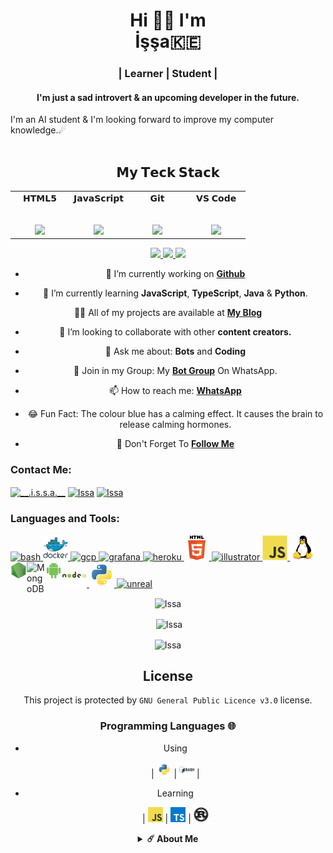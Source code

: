 <h1 align="center">Hi 👋🏼 I'm <br>İşşa🇰🇪</h1>
<h3 align="center">| Learner | Student |</h3>
<h4 align="center">I'm just a sad introvert & an upcoming developer in the future.</h3>
<h7 align="left">I'm an AI student & I'm looking forward to improve my computer knowledge.☄<br>
<div align="center">
<img 
  </div>

## 𝗠𝘆 𝗧𝗲𝗰𝗸 𝗦𝘁𝗮𝗰𝗸

<table>
  <tbody>
    <tr valign="top">
      <td width="25%" align="center">
        <span>𝗛𝗧𝗠𝗟𝟱</span><br><br><br>
        <img height="64px" src="https://cdn.svgporn.com/logos/html-5.svg">
      </td>
      <td width="25%" align="center">
        <span>𝗝𝗮𝘃𝗮𝗦𝗰𝗿𝗶𝗽𝘁</span><br><br><br>
        <img height="64px" src="https://cdn.svgporn.com/logos/javascript.svg">
      </td>
      <td width="25%" align="center">
        <span>𝗚𝗶𝘁</span><br><br><br>
        <img height="64px" src="https://cdn.svgporn.com/logos/git-icon.svg">
      </td>
      <td width="25%" align="center">
        <span>𝗩𝗦 𝗖𝗼𝗱𝗲</span><br><br><br>
        <img height="64px" src="https://cdn.svgporn.com/logos/visual-studio-code.svg">
        </td>
    </tr>
  </tbody>
</table>

<p align="center">
  <a href="https://github.com/Issa2001/Issa2001.git">
    <img src="https://komarev.com/ghpvc/?username=Issa2001&label=Profile%20views&color=ff69b4&label=Profile+Views&style=plastic">

  </a>
  <a href="https://github.com/Issa2001?tab=stars">
    <img src="https://img.shields.io/github/stars/Issa2001?color=ff69b4&label=Stargazers&style=plastic">

  </a>
  <a href="https://github.com/https://github.com/Issa2001?tab=followers">
    <img src="https://img.shields.io/github/followers/Issa2001?color=ff69b4&label=Followers&style=plastic">

  </a>
</p>


- 🚦 I’m currently working on **[Github](https://github.com/Issa2001)**

- 📖 I’m currently learning **JavaScript**, **TypeScript**, **Java** & **Python**.

 👨‍💻 All of my projects are available at **[My Blog](https://github.com/Issa2001)** 


- 👥 I’m looking to collaborate with other **content creators.**

- 💬 Ask me about: **Bots** and **Coding**

- 🦜 Join in my Group: My **[Bot Group](https://chat.whatsapp.com/D4tuEhlXcBIFZtFiBWRnOV)** On WhatsApp.

- 📫 How to reach me: **[WhatsApp](https://wa.me/16156249543)**

- 😂 Fun Fact: The colour blue has a calming effect. It causes the brain to release calming hormones.

- 📲 Don't Forget To **[Follow Me](https://github.com/Issa2001)**

<h3 align="left">Contact Me:</h3>
<p align="left">
<a href="https://instagram.com/__.i.s.s.a.__" target="blank"><img align="center" src="https://www.freepnglogos.com/uploads/instagram-logo-png-transparent-0.png" alt="__.i.s.s.a.__" height="54" width="54" /></a>
<a href="mailto:Issamoha016@gmail.com" target="blank"><img align="center" src="https://www.freepnglogos.com/uploads/gmail-email-logo-png-16.png" alt="Issa" height="50" width="60" /></a>
<a href="https://t.me/Issamoha2001" target="blank"><img align="center" src="https://www.freepnglogos.com/uploads/telegram-png/telegram-chat-message-mobile-send-file-smartphone-talk-16.png" alt="Issa" height="54" width="54" /></a>

<h3 align="left">Languages and Tools:</h3>
<p align="left"> <a href="https://www.gnu.org/software/bash/" target="_blank"> <img src="https://www.vectorlogo.zone/logos/gnu_bash/gnu_bash-icon.svg" alt="bash" width="40" height="40"/> </a> </a> <a href="https://www.docker.com/" target="_blank"> <img src="https://raw.githubusercontent.com/devicons/devicon/master/icons/docker/docker-original-wordmark.svg" alt="docker" width="40" height="40"/> </a> <a href="https://cloud.google.com" target="_blank"> <img src="https://www.vectorlogo.zone/logos/google_cloud/google_cloud-icon.svg" alt="gcp" width="40" height="40"/> </a> <a href="https://grafana.com" target="_blank"> <img src="https://www.vectorlogo.zone/logos/grafana/grafana-icon.svg" alt="grafana" width="40" height="40"/> </a> <a href="https://heroku.com" target="_blank"> <img src="https://www.vectorlogo.zone/logos/heroku/heroku-icon.svg" alt="heroku" width="40" height="40"/> </a> <a href="https://www.w3.org/html/" target="_blank"> <img src="https://raw.githubusercontent.com/devicons/devicon/master/icons/html5/html5-original-wordmark.svg" alt="html5" width="40" height="40"/> </a> <a href="https://www.adobe.com/in/products/illustrator.html" target="_blank"> <img src="https://www.vectorlogo.zone/logos/adobe_illustrator/adobe_illustrator-icon.svg" alt="illustrator" width="40" height="40"/> </a> <a href="https://developer.mozilla.org/en-US/docs/Web/JavaScript" target="_blank"> <img src="https://raw.githubusercontent.com/devicons/devicon/master/icons/javascript/javascript-original.svg" alt="javascript" width="40" height="40"/> </a> <a href="https://www.linux.org/" target="_blank"> <img src="https://raw.githubusercontent.com/devicons/devicon/master/icons/linux/linux-original.svg" alt="linux" width="40" height="40"/> </a> <a href="https://nodejs.org" target="_blank"> <img src="https://raw.githubusercontent.com/devicons/devicon/master/icons/nodejs/nodejs-original-wordmark.svg" alt="nodejs" width="40" height="40"/> </a> </a> <a href="https://www.python.org" target="_blank"> <img src="https://raw.githubusercontent.com/devicons/devicon/master/icons/python/python-original.svg" alt="python" width="40" height="40"/> </a> <a href="https://unrealengine.com/" target="_blank"> <img src="https://raw.githubusercontent.com/kenangundogan/fontisto/036b7eca71aab1bef8e6a0518f7329f13ed62f6b/icons/svg/brand/unreal-engine.svg" alt="unreal" width="40" height="40"/> </a> <img align="left" alt="Node.js" width="26px" src="https://raw.githubusercontent.com/github/explore/80688e429a7d4ef2fca1e82350fe8e3517d3494d/topics/nodejs/nodejs.png" /> <img align="left" alt="MongoDB" width="30px" src="https://diginomica.com/sites/default/files/images/2017-06/mongodb.png" /> <img align="left" alt="Android" width="26px" src="https://raw.githubusercontent.com/github/explore/80688e429a7d4ef2fca1e82350fe8e3517d3494d/topics/android/android.png" /> </p>
<p><img align="center" src="https://github-readme-stats.vercel.app/api/top-langs?username=Issa2001&show_icons=true&layout=compact&theme=nightowl" alt="Issa" /></p>
<p>&nbsp;<img align="center" src="https://github-readme-stats.vercel.app/api?username=Issa2001&show_icons=true&theme=nightowl" alt="Issa" /></p>
<p><img align="center" src="https://github-readme-streak-stats.herokuapp.com/?user=Issa2001&theme=nightowl" alt="Issa" /></p>

## License
This project is protected by `GNU General Public Licence v3.0` license.

### Programming Languages 🌐

- Using

     |  [<img src="https://raw.githubusercontent.com/github/explore/80688e429a7d4ef2fca1e82350fe8e3517d3494d/topics/python/python.png" alt="python logo" width="24">](https://www.python.org/) | [<img src="https://raw.githubusercontent.com/github/explore/80688e429a7d4ef2fca1e82350fe8e3517d3494d/topics/bash/bash.png" alt="bash logo" width="24">](https://www.gnu.org/software/bash/)  |

- Learning

     | [<img src="https://raw.githubusercontent.com/github/explore/80688e429a7d4ef2fca1e82350fe8e3517d3494d/topics/javascript/javascript.png" alt="js logo" width="24">](https://developer.mozilla.org/en-US/docs/Web/JavaScript)  | [<img src="https://raw.githubusercontent.com/github/explore/80688e429a7d4ef2fca1e82350fe8e3517d3494d/topics/typescript/typescript.png" alt="ts logo" width="24">](https://www.typescriptlang.org/) |  [<img src="https://raw.githubusercontent.com/github/explore/80688e429a7d4ef2fca1e82350fe8e3517d3494d/topics/rust/rust.png" alt="rust logo" width="24">](https://www.rust-lang.org/)

<details>
    <summary><b>☄️ About Me </b></summary><br/>
Hey😍


[Intro]

Name; İşşa

Age; 21 years old☄

Gender; Male👨

Country; Kenya🇰🇪

Sign; Libra♎

Company; Sapphire🈲

Well, I am an IT & AI student. For now I'm focused on Telegram & WhatsApp bots. I like learning new things with others or by my own.😂

Thanks for visiting my profile.❤

See yah! 😉



